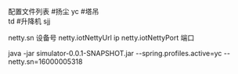 配置文件列表
#扬尘
yc
#塔吊    
td
#升降机
sjj

netty.sn 设备号
netty.iotNettyUrl ip
netty.iotNettyPort 端口

java -jar simulator-0.0.1-SNAPSHOT.jar --spring.profiles.active=yc --netty.sn=16000005318
